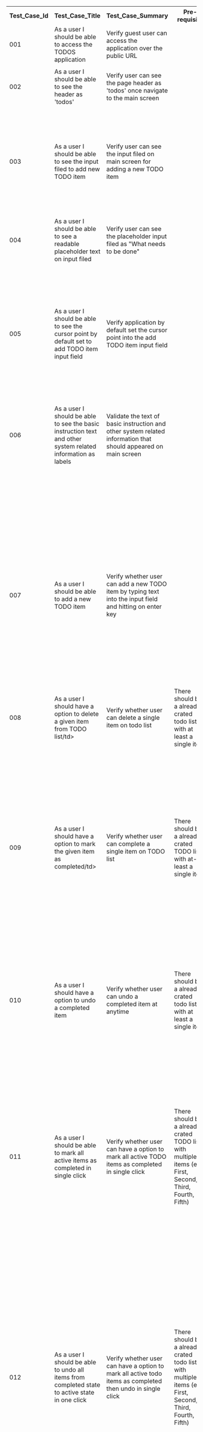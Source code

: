 <table>
  <tr>
    <th>Test_Case_Id</th>
    <th>Test_Case_Title</th>
    <th>Test_Case_Summary</th>
    <th>Pre-requisite</th>
    <th>Steps</th>
    <th>Expected_Result</th>
  </tr>
  <tr>
    <td>001</td>
    <td>As a user I should be able to access the TODOS application</td>
    <td>Verify guest user can access the application over the public URL</td>
    <td></td> 
    <td>Open 'https://todomvc.com/examples/react/#/' URL using google chrome</td>
    <td>User should navigate to the TODOS application main screen</td>
  </tr>
  <tr><td></td></tr>
  <tr>
   <td>002</td>
    <td>As a user I should be able to see the header as 'todos'</td>
    <td>Verify user can see the page header as 'todos' once navigate to the main screen</td>
    <td></td> 
    <td>Open 'https://todomvc.com/examples/react/#/' URL using google chrome</td>
    <td>User should navigate to TODOS main screen</td>
  </tr>
 <tr>
    <td></td>
    <td></td>
    <td></td>
     <td></td> 
    <td>Verify page header</td>
    <td>User should be able to see the page header as 'todos'</td>
  </tr>
  <tr><td></td></tr>
  <tr>
    <td>003</td>
    <td>As a user I should be able to see the input filed to add new TODO item </td>
    <td>Verify user can see the input filed on main screen for adding a new TODO item </td>
    <td></td> 
    <td>Open 'https://todomvc.com/examples/react/#/' URL using google chrome</td>
    <td>User should navigate to TODOS main screen</td>
  </tr>
<tr>
   <td></td>
    <td></td>
    <td></td>
     <td></td> 
    <td>Verify input field is exist</td>
    <td>User should be able to see input filed to add TODO items</td>
  </tr>
   <tr><td></td></tr>
  <tr>
    <td>004</td>
    <td>As a user I should be able to see a readable placeholder text on input filed </td>
    <td>Verify user can see the placeholder input filed as "What needs to be done" </td>
     <td></td> 
    <td>Open 'https://todomvc.com/examples/react/#/' URL using google chrome</td>
    <td>User should navigate to TODOS main screen</td>
  </tr>
<tr>
   <td></td>
    <td></td>
    <td></td>  
     <td></td> 
    <td>Verify placeholder text that related to add TODO item input field</td>
    <td>User should be able to see the placeholder text as "What needs to be done"</td>
  </tr>
 <tr><td></td></tr>
  <tr>
    <td>005</td>
    <td>As a user I should be able to see the cursor point by default set to add TODO item input field   </td>
    <td>Verify application by default set the cursor point into the add TODO item input field</td>
     <td></td> 
    <td>Open 'https://todomvc.com/examples/react/#/' URL using google chrome</td>
    <td>User should navigate to TODOS main screen</td>
  </tr>
<tr>
   <td></td>
    <td></td>
    <td></td>
     <td></td> 
    <td>Check the default focus of cursor point</td>
    <td>Cursor point should be set to add TODO item input filed as by default </td>
  </tr>
 <tr><td></td></tr>
  <tr>
    <td>006</td>
    <td>As a user I should be able to see the basic instruction text and other system related information as labels</td>
    <td>Validate the text of basic instruction and other system related information that should appeared on main screen </td>
     <td></td> 
    <td>Open 'https://todomvc.com/examples/react/#/' URL using google chrome</td>
    <td>User should navigate to TODOS main screen</td>
  </tr>
<tr>
   <td></td>
    <td></td>
    <td></td>
     <td></td> 
    <td>Verify user can see the basic instruction text </td>
    <td>User should be able to the the basic instruction text as 'Double-click to edit a todo' </td>
  </tr>
 <tr>
   <td></td>
    <td></td>
    <td></td>
     <td></td> 
    <td>Verify user can see the other system related information </td>
    <td>User should be able to the the system related information as 'Created by petehunt  Part of TodoMVC' </td>
  </tr>
<tr><td></td></tr>
  <tr>
    <td>007</td>
    <td>As a user I should be able to add a new TODO item</td>
    <td>Verify whether user can add a new TODO item by typing text into the input field and hitting on enter key</td>
     <td></td> 
    <td>Open 'https://todomvc.com/examples/react/#/' URL using google chrome</td>
    <td>User should navigate to TODOS main screen</td>
  </tr>
<tr>
   <td></td>
    <td></td>
    <td></td>
     <td></td> 
    <td>Enter text 'First item' to the text box </td>
    <td>User should be able to type 'First item' on text box</td>
  </tr>
<tr>
   <td></td>
    <td></td>
    <td></td>
     <td></td> 
    <td>Press enter key </td>
    <td>TODO list should be created with single item as 'First item'</td>
  </tr>
<tr><td></td></tr>
  <tr>
    <td>008</td>
    <td>As a user I should have a option to delete a given item from TODO list/td>
    <td>Verify whether user can delete a single item on todo list</td>
     <td>There should be a already crated todo list with at least a single item </td> 
    <td>Open 'https://todomvc.com/examples/react/#/' URL using google chrome</td>
    <td>User should navigate to TODOS main screen and could be able to see a TODO list</td>
  </tr>
<tr>
   <td></td>
    <td></td>
    <td></td>
     <td></td> 
    <td>Mouse hove to the particular item that you want to delete </td>
    <td>User should be able to see the cross (X) mark on right side of the list item</td>
  </tr>
<tr>
   <td></td>
    <td></td>
    <td></td>
     <td></td> 
    <td>Click on the cross icon </td>
    <td>Particular TODO item should be deleted</td>
  </tr>
<tr><td></td></tr>
  <tr>
    <td>009</td>
    <td>As a user I should have a option to mark the given item as completed/td>
    <td>Verify whether user can complete a single item on TODO list</td>
     <td>There should be a already crated TODO list with at-least a single item </td> 
    <td>Open 'https://todomvc.com/examples/react/#/' URL using google chrome</td>
    <td>User should navigate to TODOS main screen and could be able to see the TODO list</td>
  </tr>
<tr>
   <td></td>
    <td></td>
    <td></td>
     <td></td> 
    <td>Verify whether user has given a checkbox attached to each item on the list</td>
    <td>Each TODO item should have a corresponding checkbox on left hand side </td>
  </tr>
<tr>
   <td></td>
    <td></td>
    <td></td>
     <td></td> 
    <td>Check the corresponding checkbox that related to the item that need to mark as completed </td>
    <td>Particular item should mark as completed, so the item name should get strikethrough </td>
  </tr>
<tr><td></td></tr>
  <tr>
    <td>010</td>
    <td>As a user I should have a option to undo a completed item </td>
    <td>Verify whether user can undo a completed item at anytime</td>
     <td>There should be a already crated todo list with at least a single item </td> 
    <td>Open 'https://todomvc.com/examples/react/#/' URL using google chrome</td>
    <td>User should navigate to TODOS main screen and could be able to see the TODO list</td>
  </tr>
<tr>
   <td></td>
    <td></td>
    <td></td>
     <td></td> 
    <td>Mark particular todo item as completed by clicking on related checkbox</td>
    <td>Particular item should appeared as completed</td>
  </tr>
<tr>
   <td></td>
    <td></td>
    <td></td>
     <td></td> 
    <td>Click on same check box again </td>
    <td>Particular item should revert ad uncompleted, so the strikethrough effect should removed</td>
  </tr>
<tr><td></td></tr>
  <tr>
    <td>011</td>
    <td>As a user I should be able to mark all active items as completed in single click </td>
    <td>Verify whether user can have a option to mark all active TODO items as completed in single click</td>
     <td>There should be a already crated TODO list with multiple items (ex: First, Second, Third, Fourth, Fifth) </td> 
    <td>Open 'https://todomvc.com/examples/react/#/' URL using google chrome</td>
    <td>User should navigate to TODOS main screen and could be able to see a TODO list with five items</td>
  </tr>
<tr>
   <td></td>
    <td></td>
    <td></td>
     <td></td> 
    <td>Verify whether user can see the arrow head attached to the input filed that towards to the down side</td>
    <td>There should be arrow head attached to the left hand side of the input filed that should towards to the down side </td>
  </tr>
<tr>
   <td></td>
    <td></td>
    <td></td>
     <td></td> 
    <td>Click on that arrow head </td>
    <td>Arrow head should get bolded and all the active items should be marked as completed</td>
  </tr>
<tr><td></td></tr>
  <tr>
    <td>012</td>
    <td>As a user I should be able to undo all items from completed state to active state in one click </td>
    <td>Verify whether user can have a option to mark all active todo items as completed then undo in single click </td>
     <td>There should be a already crated todo list with multiple items (ex: First, Second, Third, Fourth, Fifth) </td> 
    <td>Open 'https://todomvc.com/examples/react/#/' URL using google chrome</td>
    <td>User should navigate to TODOS main screen and could be able to see a todo list with five items</td>
  </tr>
<tr>
   <td></td>
    <td></td>
    <td></td>
     <td></td> 
    <td>Mark all items as completed by using arrow head that attached to the input field</td>
    <td>All five items should get marked as completed</td>
  </tr>
<tr>
   <td></td>
    <td></td>
    <td></td>
     <td></td> 
    <td>Click on that arrow head again</td>
    <td>All the completed items should get undo as active</td>
  </tr>
<tr><td></td></tr>
  <tr>
    <td>013</td>
    <td>As a user I should be able to clear all the completed item(s) in one click </td>
    <td>Verify whether user can have a option to remove all the completed item from the list in a single click  </td>
     <td>There should be a already crated todo list with multiple items (ex: First, Second, Third, Fourth, Fifth) </td> 
    <td>Open 'https://todomvc.com/examples/react/#/' URL using google chrome</td>
    <td>User should navigate to TODOS main screen and could be able to see a todo list with five active items</td>
  </tr>
<tr>
   <td></td>
    <td></td>
    <td></td>
     <td></td> 
    <td>Mark one item (First) as completed</td>
    <td>Selected item should get marked as completed and new link button should appeared next to the 'Completed' filter option as 'Clear completed'</td>
  </tr>
<tr>
   <td></td>
    <td></td>
    <td></td>
     <td></td> 
    <td>Click on that 'Clear completed' link button </td>
    <td>Completed item (First) should be removed from the list and 'Clear completed' link button should be disappeared</td>
  </tr>
 <tr>
   <td></td>
    <td></td>
    <td></td>
     <td></td> 
    <td>Mark another few items (Second, Third) as completed </td>
    <td>Selected items should get marked as completed and again 'Clear completed' button should appeared next to the 'Completed' filter option</td>
  </tr>
<tr>
   <td></td>
    <td></td>
    <td></td>
     <td></td> 
    <td>Click on that 'Clear completed' link button </td>
    <td>Completed items (Second, Third) should be removed from the list and 'Clear completed' link button should be disappeared</td>
  </tr>
<tr>
   <td></td>
    <td></td>
    <td></td>
     <td></td> 
    <td>Add another few items to the list (Sixth, Seventh) </td>
    <td>Now there should be four active items as Fourth,Fifth,Sixth and Seventh</td>
  </tr>
<tr>
   <td></td>
    <td></td>
    <td></td>
     <td></td> 
    <td>Mark all four active items as completed by using arrow key attached to the input field</td>
    <td>All four items should get marked as completed and link button should appeared next to the 'Completed' filter option as 'Clear completed' </td>
  </tr>
<tr>
   <td></td>
    <td></td>
    <td></td>
     <td></td> 
    <td>Click on that 'Clear completed' link button </td>
    <td> All items should be removed from the list and 'Clear completed' link button and all other action buttons should be disappeared</td>
  </tr>
<tr><td></td></tr>
  <tr>
    <td>014</td>
    <td>As a user I should be able to get filtered all the todo items </td>
    <td>Verify whether user can get filtered all the item on the list regardless of the status</td>
     <td>There should be a already crated todo list with multiple items (ex: First, Second, Third, Fourth, Fifth) </td> 
    <td>Open 'https://todomvc.com/examples/react/#/' URL using google chrome</td>
    <td>User should navigate to TODOS main screen and could be able to see a todo list with five items</td>
  </tr>
<tr>
   <td></td>
    <td></td>
    <td></td>
     <td></td> 
    <td>Verify whether 'All' filter option has been applied by default</td>
    <td>'All' filter option should be applied by default, so all the menu item should be listed regardless of the status </td>
  </tr>
<tr>
   <td></td>
    <td></td>
    <td></td>
     <td></td> 
    <td>Mark few items ( Ex: First and Second) as completed </td>
    <td>Still user should be able to see all the items since 'All' filter is applied. </td>
  </tr>
<tr>
   <td></td>
    <td></td>
    <td></td>
     <td></td> 
    <td>Undo one item ( Ex: First) as uncompleted </td>
    <td>Still user should be able to see all the items since 'All' filter is applied. </td>
  </tr>
<tr><td></td></tr>
  <tr>
    <td>015</td>
    <td>As a user I should have be able to get filtered 'Active' items form the list </td>
    <td>Verify whether user can get filtered only the active items by applying 'Active' filter option</td>
     <td>There should be a already created todo list with multiple items (ex: First, Second, Third, Fourth, Fifth).Make sure to keep all the item in active status. </td> 
    <td>Open 'https://todomvc.com/examples/react/#/' URL using google chrome</td>
    <td>User should navigate to TODOS main screen and could be able to see a todo list with five active items</td>
  </tr>
<tr>
   <td></td>
    <td></td>
    <td></td>
     <td></td> 
    <td>Click on 'Active' filter option</td>
    <td>Still user should be able to all the five items </td>
  </tr>
<tr>
   <td></td>
    <td></td>
    <td></td>
     <td></td> 
    <td>Mark few items ( Ex: First and Second) as completed </td>
    <td>Now only uncompleted items (Third,Fourth and Fifth) should be visible to user</td>
  </tr>
<tr>
   <td></td>
    <td></td>
    <td></td>
     <td></td> 
    <td>Undo one item ( Ex: First) as uncompleted </td>
    <td>Still user should be able to see all the items since 'All' filter is applied. </td>
  </tr>
<tr><td></td></tr>
  <tr>
    <td>016</td>
    <td>As a user I should have be able to get filtered 'Completed' items form the list </td>
    <td>Verify whether user can get filtered only the completed items by applying 'Completed' filter option</td>
     <td>There should be a already created todo list with multiple items (ex: First, Second, Third, Fourth, Fifth).Make sure to keep all the item in active status. </td> 
    <td>Open 'https://todomvc.com/examples/react/#/' URL using google chrome</td>
    <td>User should navigate to TODOS main screen and could be able to see a todo list with five active items</td>
  </tr>
<tr>
   <td></td>
    <td></td>
    <td></td>
     <td></td> 
    <td>Click on 'Completed' filter option</td>
    <td>No item should be listed </td>
  </tr>
<tr>
   <td></td>
    <td></td>
    <td></td>
     <td></td> 
    <td>Click 'All' filter option</td>
    <td>All five items should get listed</td>
  </tr>
<tr>
   <td></td>
    <td></td>
    <td></td>
     <td></td> 
    <td>Mark few items ( Ex: First and Second) as completed </td>
    <td>Still all five items should be listed, two of them as completed and rest as active</td>
  </tr>
<tr>
   <td></td>
    <td></td>
    <td></td>
     <td></td> 
    <td>Click on 'Completed' filter option </td>
    <td>Only the  two completed items (First and Second) should get listed </td>
  </tr>
<tr>
   <td></td>
    <td></td>
    <td></td>
     <td></td> 
    <td>Undo one of item (First) as uncompleted </td>
    <td>Only one completed items (Second) should get listed </td>
  </tr>
<tr><td></td></tr>
  <tr>
    <td>017</td>
    <td>As a user I should be able to see the number of items left in active state </td>
    <td>Verify whether application show the number of active items in the list against to each actions</td>
     <td>Make sure to clean all the todo items if exist.</td> 
    <td>Open 'https://todomvc.com/examples/react/#/' URL using google chrome</td>
    <td>User should navigate to TODOS main screen without having menu items</td>
  </tr>
<tr>
   <td></td>
    <td></td>
    <td></td>
     <td></td> 
    <td>Add one todo item as 'First' </td>
    <td>New todo list should created with single item, and there should be a item count label appeared as '1 item left'  </td>
  </tr>
<tr>
   <td></td>
    <td></td>
    <td></td>
     <td></td> 
    <td>Mark that item as completed</td>
    <td>That item should get completed and, label text should be change as '0 items left'  </td>
  </tr>
<tr>
   <td></td>
    <td></td>
    <td></td>
     <td></td> 
    <td>Undo that item as uncompleted</td>
    <td>That item should revert to the active state and label text should be change as '1 item left'  </td>
  </tr>
<tr>
   <td></td>
    <td></td>
    <td></td>
     <td></td> 
    <td>Add another few items to the list ( as Second, Third, Fourth, Fifth)</td>
    <td>Added items should listed with existing item in active state, and label text should be changes as '5 items left'  </td>
  </tr>
<tr>
   <td></td>
    <td></td>
    <td></td>
     <td></td> 
    <td>Mark all items as completed by using arrow head that attached to the input field</td>
    <td>All five items going to mark as completed, and label text should be changes as '0 items left'  </td>
  </tr>
<tr>
   <td></td>
    <td></td>
    <td></td>
     <td></td> 
    <td>Click on same arrow head again</td>
    <td>All five items going to undo from completed state to active state, and label text should be changes as '5 items left'  </td>
  </tr>
<tr>
   <td></td>
    <td></td>
    <td></td>
     <td></td> 
    <td>Mouse hover to the 'First' item and click on cross icon</td>
    <td>'First' item should be removed from the list, and label text should be changes as '4 items left'  </td>
  </tr>
</table>